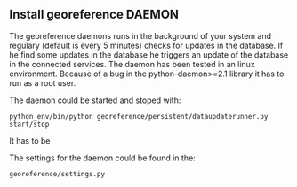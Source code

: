 ## Install georeference DAEMON

The georeference daemons runs in the background of your system and regulary (default is every 5 minutes) checks for updates in the database. If he find some updates in the database he triggers an update of the database in the connected services. The daemon has been tested in an linux environment. Because of a bug in the python-daemon>=2.1 library it has to run as a root user.

The daemon could be started and stoped with:

	python_env/bin/python georeference/persistent/dataupdaterunner.py start/stop
	
It has to be 
	
The settings for the daemon could be found in the:

	georeference/settings.py

